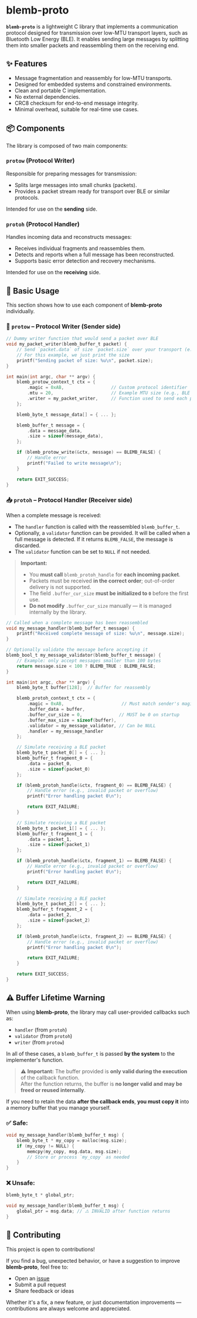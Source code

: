 # blemb-proto

**`blemb-proto`** is a lightweight C library that implements a communication protocol designed for transmission over low-MTU transport layers, such as Bluetooth Low Energy (BLE). It enables sending large messages by splitting them into smaller packets and reassembling them on the receiving end.

## ✨ Features

- Message fragmentation and reassembly for low-MTU transports.
- Designed for embedded systems and constrained environments.
- Clean and portable C implementation.
- No external dependencies.
- CRC8 checksum for end-to-end message integrity.
- Minimal overhead, suitable for real-time use cases.

## 📦 Components

The library is composed of two main components:

### `protow` (Protocol Writer)

Responsible for preparing messages for transmission:

- Splits large messages into small chunks (packets).
- Provides a packet stream ready for transport over BLE or similar protocols.

Intended for use on the **sending** side.

### `protoh` (Protocol Handler)

Handles incoming data and reconstructs messages:

- Receives individual fragments and reassembles them.
- Detects and reports when a full message has been reconstructed.
- Supports basic error detection and recovery mechanisms.

Intended for use on the **receiving** side.

## 🚀 Basic Usage

This section shows how to use each component of **blemb-proto** individually.

### 📨 `protow` – Protocol Writer (Sender side)

```c
// Dummy writer function that would send a packet over BLE
void my_packet_writer(blemb_buffer_t packet) {
    // Send `packet.data` of size `packet.size` over your transport (e.g., BLE GATT)
    // For this example, we just print the size
    printf("Sending packet of size: %u\n", packet.size);
}

int main(int argc, char ** argv) {
    blemb_protow_context_t ctx = {
        .magic = 0xAB,                  // Custom protocol identifier
        .mtu = 20,                      // Example MTU size (e.g., BLE GATT characteristic)
        .writer = my_packet_writer,     // Function used to send each packet
    };

    blemb_byte_t message_data[] = { ... };

    blemb_buffer_t message = {
        .data = message_data,
        .size = sizeof(message_data),
    };

    if (blemb_protow_write(&ctx, message) == BLEMB_FALSE) {
        // Handle error
        printf("Failed to write message\n");
    }

    return EXIT_SUCCESS;
}
```

### 📥 `protoh` – Protocol Handler (Receiver side)

When a complete message is received:

- The `handler` function is called with the reassembled `blemb_buffer_t`.
- Optionally, a `validator` function can be provided. It will be called when a full message is detected. If it returns `BLEMB_FALSE`, the message is discarded.
- The `validator` function can be set to `NULL` if not needed.

> **Important:**
>
> - You **must call** `blemb_protoh_handle` for **each incoming packet**.
> - Packets must be received **in the correct order**; out-of-order delivery is not supported.
> - The field `.buffer_cur_size` **must be initialized to `0`** before the first use.
> - **Do not modify** `.buffer_cur_size` manually — it is managed internally by the library.

```c
// Called when a complete message has been reassembled
void my_message_handler(blemb_buffer_t message) {
    printf("Received complete message of size: %u\n", message.size);
}

// Optionally validate the message before accepting it
blemb_bool_t my_message_validator(blemb_buffer_t message) {
    // Example: only accept messages smaller than 100 bytes
    return message.size < 100 ? BLEMB_TRUE : BLEMB_FALSE;
}

int main(int argc, char ** argv) {
    blemb_byte_t buffer[128];  // Buffer for reassembly

    blemb_protoh_context_t ctx = {
        .magic = 0xAB,                      // Must match sender's magic
        .buffer_data = buffer,
        .buffer_cur_size = 0,              // MUST be 0 on startup
        .buffer_max_size = sizeof(buffer),
        .validator = my_message_validator, // Can be NULL
        .handler = my_message_handler
    };

    // Simulate receiving a BLE packet
    blemb_byte_t packet_0[] = { ... };
    blemb_buffer_t fragment_0 = {
        .data = packet_0,
        .size = sizeof(packet_0)
    };

    if (blemb_protoh_handle(&ctx, fragment_0) == BLEMB_FALSE) {
        // Handle error (e.g., invalid packet or overflow)
        printf("Error handling packet 0\n");

        return EXIT_FAILURE;
    }

    // Simulate receiving a BLE packet
    blemb_byte_t packet_1[] = { ... };
    blemb_buffer_t fragment_1 = {
        .data = packet_1,
        .size = sizeof(packet_1)
    };

    if (blemb_protoh_handle(&ctx, fragment_1) == BLEMB_FALSE) {
        // Handle error (e.g., invalid packet or overflow)
        printf("Error handling packet 0\n");

        return EXIT_FAILURE;
    }

    // Simulate receiving a BLE packet
    blemb_byte_t packet_2[] = { ... };
    blemb_buffer_t fragment_2 = {
        .data = packet_2,
        .size = sizeof(packet_2)
    };

    if (blemb_protoh_handle(&ctx, fragment_2) == BLEMB_FALSE) {
        // Handle error (e.g., invalid packet or overflow)
        printf("Error handling packet 0\n");

        return EXIT_FAILURE;
    }

    return EXIT_SUCCESS;
}
```

## ⚠️ Buffer Lifetime Warning

When using **blemb-proto**, the library may call user-provided callbacks such as:

- `handler` (from `protoh`)
- `validator` (from `protoh`)
- `writer` (from `protow`)

In all of these cases, a `blemb_buffer_t` is passed **by the system** to the implementer's function.

> ⚠️ **Important:** The buffer provided is **only valid during the execution** of the callback function.  
> After the function returns, the buffer is **no longer valid and may be freed or reused internally**.

If you need to retain the data **after the callback ends**, **you must copy it** into a memory buffer that you manage yourself.

### ✅ Safe:

```c
void my_message_handler(blemb_buffer_t msg) {
    blemb_byte_t * my_copy = malloc(msg.size);
    if (my_copy != NULL) {
        memcpy(my_copy, msg.data, msg.size);
        // Store or process `my_copy` as needed
    }
}
```

### ❌ Unsafe:

```c
blemb_byte_t * global_ptr;

void my_message_handler(blemb_buffer_t msg) {
    global_ptr = msg.data; // ⚠️ INVALID after function returns
}
```

## 🤝 Contributing

This project is open to contributions!

If you find a bug, unexpected behavior, or have a suggestion to improve **blemb-proto**, feel free to:

- Open an [issue](https://github.com/diegojfer/blemb-proto/issues)
- Submit a pull request
- Share feedback or ideas

Whether it's a fix, a new feature, or just documentation improvements — contributions are always welcome and appreciated.
